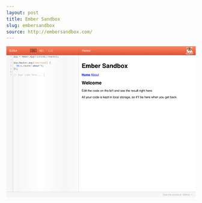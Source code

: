 ```yaml
---
layout: post
title: Ember Sandbox
slug: embersandbox
source: http://embersandbox.com/
---
```


<img src="/screenshots/embersandbox.png">
